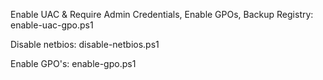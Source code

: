 Enable UAC & Require Admin Credentials, Enable GPOs, Backup Registry: enable-uac-gpo.ps1

Disable netbios: disable-netbios.ps1

Enable GPO's: enable-gpo.ps1